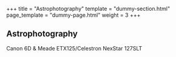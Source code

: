 +++
title = "Astrophotography"
template = "dummy-section.html"
page_template = "dummy-page.html"
weight = 3
+++
## Astrophotography
Canon 6D & Meade ETX125/Celestron NexStar 127SLT

